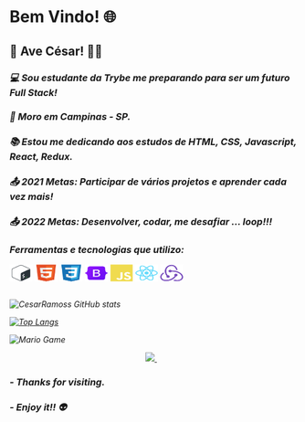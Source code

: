 # Bem Vindo! :globe_with_meridians:
 

## 👋 Ave César! 👨‍💻

 

### <em> :computer: Sou estudante da Trybe me preparando para ser um futuro Full Stack!

### :house_with_garden: Moro em Campinas - SP.

### :books: Estou me dedicando aos estudos de HTML, CSS, Javascript, React, Redux.

### :outbox_tray: 2021 Metas: Participar de vários projetos e aprender cada vez mais! 
 
### :outbox_tray: 2022 Metas: Desenvolver, codar, me desafiar ... loop!!! 
 
### Ferramentas e tecnologias que utilizo:

<div>
  <img align="center" alt="bash" height="30" width="40" src="https://raw.githubusercontent.com/devicons/devicon/master/icons/bash/bash-original.svg">
  <img align="center" alt="HTML" height="30" width="40" src="https://raw.githubusercontent.com/devicons/devicon/master/icons/html5/html5-original.svg">
  <img align="center" alt="CSS" height="30" width="40" src="https://raw.githubusercontent.com/devicons/devicon/master/icons/css3/css3-original.svg">
  <img align="center" alt="bootstrap" height="30" width="40" src="https://raw.githubusercontent.com/devicons/devicon/master/icons/bootstrap/bootstrap-original.svg">  
  <img align="center" alt="Js" height="30" width="40" src="https://raw.githubusercontent.com/devicons/devicon/master/icons/javascript/javascript-plain.svg">
  <img align="center" alt="React" height="30" width="40" src="https://raw.githubusercontent.com/devicons/devicon/master/icons/react/react-original.svg">
  <img align="center" alt="redux" height="30" width="40" src="https://raw.githubusercontent.com/devicons/devicon/master/icons/redux/redux-original.svg"> 
</div>


<br>

![CesarRamoss GitHub stats](https://github-readme-stats.vercel.app/api?username=CesarRamoss&show_icons=true&theme=radical) <br>

[![Top Langs](https://github-readme-stats.vercel.app/api/top-langs/?username=CesarRamoss&layout=compact)](https://github.com/CesarRamoss/github-readme-stats)

<img src="https://github.com/TheDudeThatCode/TheDudeThatCode/blob/master/Assets/Mario_Gameplay.gif" alt="Mario Game" width="980"> <br>

<p align='center'>
  
  <a href="https://www.linkedin.com/in/cesar-ramos-017335137/">
    <img src="https://img.shields.io/badge/linkedin-%230077B5.svg?&style=for-the-badge&logo=linkedin&logoColor=white" />
  </a>&nbsp;&nbsp;  
  
  



### - Thanks for visiting.

### - Enjoy it!! 👽 </em>
